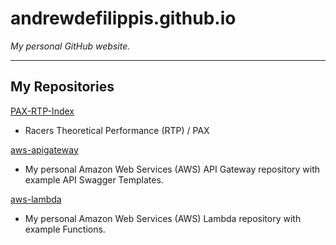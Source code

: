 # andrewdefilippis.github.io

*My personal GitHub website.*

---

## My Repositories

[PAX-RTP-Index](https://github.com/andrewdefilippis/PAX-RTP-Index)

* Racers Theoretical Performance (RTP) / PAX

[aws-apigateway](https://github.com/andrewdefilippis/aws-apigateway)

* My personal Amazon Web Services (AWS) API Gateway repository with example API Swagger Templates.

[aws-lambda](https://github.com/andrewdefilippis/aws-lambda)

* My personal Amazon Web Services (AWS) Lambda repository with example Functions.

